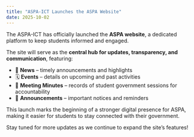 ```yaml
---
title: "ASPA-ICT Launches the ASPA Website"
date: 2025-10-02
---
```


The ASPA-ICT has officially launched the **ASPA website**, a dedicated platform to keep students informed and engaged.

The site will serve as the **central hub for updates, transparency, and communication**, featuring:

- 📰 **News** – timely announcements and highlights  
- 🗓 **Events** – details on upcoming and past activities  
- 📄 **Meeting Minutes** – records of student government sessions for accountability  
- 📢 **Announcements** – important notices and reminders  

This launch marks the beginning of a stronger digital presence for ASPA, making it easier for students to stay connected with their government.

Stay tuned for more updates as we continue to expand the site’s features!

